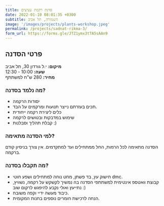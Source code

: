 ```yaml
---
title: סדנת רקמת עציצים
date: 2022-01-10 08:01:35 +0300
subtitle: השמורה, תל אביב
image: '/images/projects/plants-workshop.jpeg'
permalink: /projects/sadnat-rikma-3/
form_url: https://forms.gle/JTZ1ymx3tTA5sAAn9
---
```


## פרטי הסדנה

**מיקום:** י.ל גורדון 30, תל אביב  
**שעה:** 10:00 - 12:30  
**מחיר:** 280 ש"ח למשתתף  

### מה נלמד בסדנה?

- יסודות הרקמה
- תכים בעזרתם נייצר תנועות ומרקמים על הבד.
- כלים ליצירת רקמה ייחודית
- שימוש במדבקות ובטושים לרקמה
- קבלת תהליך וסבלנות :)

### למי הסדנה מתאימה?

הסדנה מתאימה לכל הרמות, החל ממתחילים ועד למתקדמים. אין צורך בניסיון קודם ברקמה.

### מה תקבלו בסדנה?

- חישוק עץ, בד פשתן, מחט נוחה למתחילים ושפע חוטי dmc.
- קבוצת וואטספ אינטימית למשתתפי הסדנה בה נמשיך לקשקש על רקמה, נשוויץ, נתייעץ ואולי נקבע להיפגש לרקום שוב :)
- כיבוד מעשה ידיי וקפה משובח.
- הנחה לרכישת חומרים נוספים בחנות המקומית.
